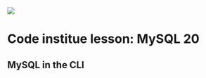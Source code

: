 <img src="https://codeinstitute.s3.amazonaws.com/fullstack/ci_logo_small.png" style="margin: 0;">

# Code institue lesson: MySQL 20
##  MySQL in the CLI